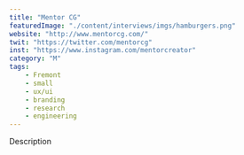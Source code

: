 ```yaml
---
title: "Mentor CG"
featuredImage: "./content/interviews/imgs/hamburgers.png"
website: "http://www.mentorcg.com/"
twit: "https://twitter.com/mentorcg"
inst: "https://www.instagram.com/mentorcreator"
category: "M"
tags:
    - Fremont
    - small
    - ux/ui
    - branding
    - research
    - engineering
---
```


Description
